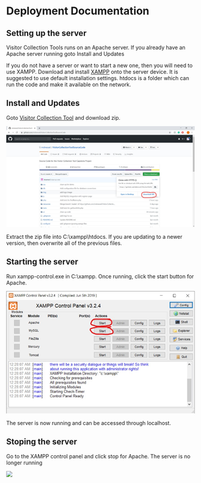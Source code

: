 # Deployment Documentation

## Setting up the server

Visitor Collection Tools runs on an Apache server. If you already have an Apache server running goto Install and Updates

If you do not have a server or want to start a new one, then you will need to use XAMPP. Download and install [XAMPP](https://www.apachefriends.org/index.html) onto the server device. It is suggested to use default installation settings. htdocs is a folder which can run the code and make it available on the network. 

## Install and Updates

Goto [Visitor Collection Tool](https://github.com/mdnessel/VisitorCollectionToolSourceCode) and download zip.

![](https://github.com/IanShepard/VisitorCollectionTool/blob/master/Auxiliary%20Files/images/documentation/download_zip.jpg)

Extract the zip file into C:\xampp\htdocs. If you are updating to a newer version, then overwrite all of the previous files.

## Starting the server

Run xampp-control.exe in C:\xampp. Once running, click the start button for Apache. 

![](https://github.com/IanShepard/VisitorCollectionTool/blob/master/Auxiliary%20Files/images/documentation/xampp_start.jpg)

The server is now running and can be accessed through localhost.

## Stoping the server

Go to the XAMPP control panel and click stop for Apache. The server is no longer running

![](https://github.com/IanShepard/VisitorCollectionTool/blob/master/Auxiliary%20Files/images/documentation/xampp_stop.jpg)
